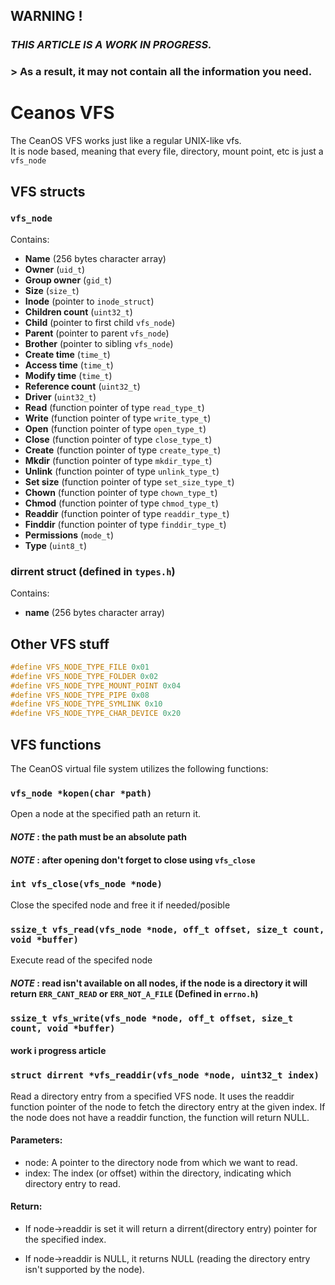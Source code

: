 ## WARNING !

### *THIS ARTICLE IS A WORK IN PROGRESS.*

### > As a result, it may not contain all the information you need. 

# Ceanos VFS

The CeanOS VFS works just like a regular UNIX-like vfs.  
It is node based, meaning that every file, directory, mount point, etc is just a `vfs_node`

## VFS structs

### `vfs_node`

Contains:

- **Name** (256 bytes character array)
- **Owner** (`uid_t`)
- **Group owner** (`gid_t`)
- **Size** (`size_t`)
- **Inode** (pointer to `inode_struct`)
- **Children count** (`uint32_t`)
- **Child** (pointer to first child `vfs_node`)
- **Parent** (pointer to parent `vfs_node`)
- **Brother** (pointer to sibling `vfs_node`)
- **Create time** (`time_t`)
- **Access time** (`time_t`)
- **Modify time** (`time_t`)
- **Reference count** (`uint32_t`)
- **Driver** (`uint32_t`)
- **Read** (function pointer of type `read_type_t`)
- **Write** (function pointer of type `write_type_t`)
- **Open** (function pointer of type `open_type_t`)
- **Close** (function pointer of type `close_type_t`)
- **Create** (function pointer of type `create_type_t`)
- **Mkdir** (function pointer of type `mkdir_type_t`)
- **Unlink** (function pointer of type `unlink_type_t`)
- **Set size** (function pointer of type `set_size_type_t`)
- **Chown** (function pointer of type `chown_type_t`)
- **Chmod** (function pointer of type `chmod_type_t`)
- **Readdir** (function pointer of type `readdir_type_t`)
- **Finddir** (function pointer of type `finddir_type_t`)
- **Permissions** (`mode_t`)
- **Type** (`uint8_t`)

### dirrent struct (defined in `types.h`)

Contains:

- **name** (256 bytes character array)

## Other VFS stuff

```c
#define VFS_NODE_TYPE_FILE 0x01 
#define VFS_NODE_TYPE_FOLDER 0x02
#define VFS_NODE_TYPE_MOUNT_POINT 0x04
#define VFS_NODE_TYPE_PIPE 0x08
#define VFS_NODE_TYPE_SYMLINK 0x10
#define VFS_NODE_TYPE_CHAR_DEVICE 0x20
```

## VFS functions
The CeanOS virtual file system utilizes the following functions:

### `vfs_node *kopen(char *path)`
Open a node at the specified path an return it. 

#### *NOTE* : the path must be an absolute path

#### *NOTE* : after opening don't forget to close using `vfs_close`

### `int vfs_close(vfs_node *node)`
Close the specifed node and free it if needed/posible

### `ssize_t vfs_read(vfs_node *node, off_t offset, size_t count, void *buffer)`

Execute read of the specifed node  

#### *NOTE* : read isn't available on all nodes, if the node is a directory it will return `ERR_CANT_READ` or `ERR_NOT_A_FILE` (Defined in `errno.h`)

### `ssize_t vfs_write(vfs_node *node, off_t offset, size_t count, void *buffer)`

#### work i progress article

### `struct dirrent *vfs_readdir(vfs_node *node, uint32_t index)`

Read a directory entry from a specified VFS node. It uses the readdir function pointer of the node to fetch the directory entry at the given index. If the node does not have a readdir function, the function will return NULL.

#### Parameters:

- node: A pointer to the directory node from which we want to read.
- index: The index (or offset) within the directory, indicating which directory entry to read.

#### Return:

- If node->readdir is set it will return a dirrent(directory entry) pointer for the specified index.

- If node->readdir is NULL, it returns NULL (reading the directory entry isn't supported by the node).
